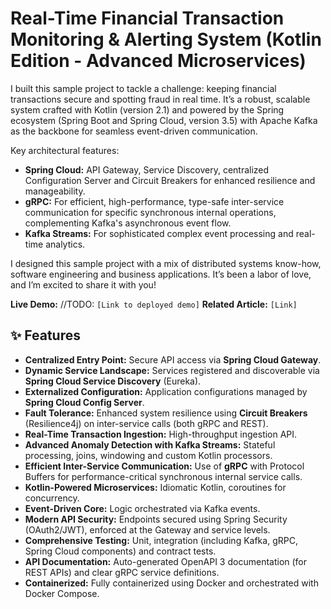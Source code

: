 # Real-Time Financial Transaction Monitoring & Alerting System (Kotlin Edition - Advanced Microservices)

I built this sample project to tackle a challenge: keeping financial transactions secure and spotting fraud in real time. It’s a robust, scalable system crafted with Kotlin (version 2.1) and powered by the Spring ecosystem (Spring Boot and Spring Cloud, version 3.5) with Apache Kafka as the backbone for seamless event-driven communication.

Key architectural features:
* **Spring Cloud:** API Gateway, Service Discovery, centralized Configuration Server and Circuit Breakers for enhanced resilience and manageability.
* **gRPC:** For efficient, high-performance, type-safe inter-service communication for specific synchronous internal operations, complementing Kafka's asynchronous event flow.
* **Kafka Streams:** For sophisticated complex event processing and real-time analytics.

I designed this sample project with a mix of distributed systems know-how, software engineering and business applications. It’s been a labor of love, and I’m excited to share it with you!

**Live Demo:** //TODO: `[Link to deployed demo]`
**Related Article:** `[Link]`

## ✨ Features

* **Centralized Entry Point:** Secure API access via **Spring Cloud Gateway**.
* **Dynamic Service Landscape:** Services registered and discoverable via **Spring Cloud Service Discovery** (Eureka).
* **Externalized Configuration:** Application configurations managed by **Spring Cloud Config Server**.
* **Fault Tolerance:** Enhanced system resilience using **Circuit Breakers** (Resilience4j) on inter-service calls (both gRPC and REST).
* **Real-Time Transaction Ingestion:** High-throughput ingestion API.
* **Advanced Anomaly Detection with Kafka Streams:** Stateful processing, joins, windowing and custom Kotlin processors.
* **Efficient Inter-Service Communication:** Use of **gRPC** with Protocol Buffers for performance-critical synchronous internal service calls.
* **Kotlin-Powered Microservices:** Idiomatic Kotlin, coroutines for concurrency.
* **Event-Driven Core:** Logic orchestrated via Kafka events.
* **Modern API Security:** Endpoints secured using Spring Security (OAuth2/JWT), enforced at the Gateway and service levels.
* **Comprehensive Testing:** Unit, integration (including Kafka, gRPC, Spring Cloud components) and contract tests.
* **API Documentation:** Auto-generated OpenAPI 3 documentation (for REST APIs) and clear gRPC service definitions.
* **Containerized:** Fully containerized using Docker and orchestrated with Docker Compose.


